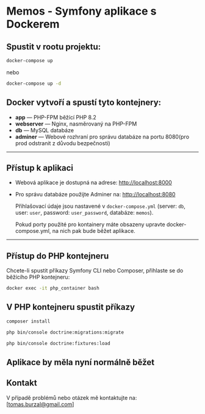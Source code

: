 # Memos - Symfony aplikace s Dockerem

## Spustit v rootu projektu:

```bash
docker-compose up
```
nebo
```bash
docker-compose up -d
```

## Docker vytvoří a spustí tyto kontejnery:

- **app** — PHP-FPM běžící PHP 8.2
- **webserver** — Nginx, nasměrovaný na PHP-FPM
- **db** — MySQL databáze
- **adminer** — Webové rozhraní pro správu databáze na portu 8080(pro prod odstranit z důvodu bezpečnosti)

---

## Přístup k aplikaci

- Webová aplikace je dostupná na adrese:
  [http://localhost:8000](http://localhost:8000)

- Pro správu databáze použijte Adminer na:
  [http://localhost:8080](http://localhost:8080)

  Přihlašovací údaje jsou nastavené v `docker-compose.yml`
  (server: `db`, user: `user`, password: `user_password`, databáze: `memos`).

  Pokud porty použité pro kontainery máte obsazeny upravte docker-compose.yml, na nich pak bude běžet aplikace.

---

## Přístup do PHP kontejneru

Chcete-li spustit příkazy Symfony CLI nebo Composer, přihlaste se do běžícího PHP kontejneru:

```bash
docker exec -it php_container bash
```

## V PHP kontejneru spustit příkazy

```bash
composer install

php bin/console doctrine:migrations:migrate

php bin/console doctrine:fixtures:load
```

## Aplikace by měla nyní normálně běžet

## Kontakt
V případě problémů nebo otázek mě kontaktujte na:
[tomas.burzal@gmail.com]
